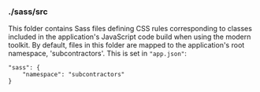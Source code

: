 ### ./sass/src

This folder contains Sass files defining CSS rules corresponding to classes
included in the application's JavaScript code build when using the modern toolkit.
By default, files in this folder are mapped to the application's root namespace, 'subcontractors'.
This is set in `"app.json"`:

    "sass": {
        "namespace": "subcontractors"
    }